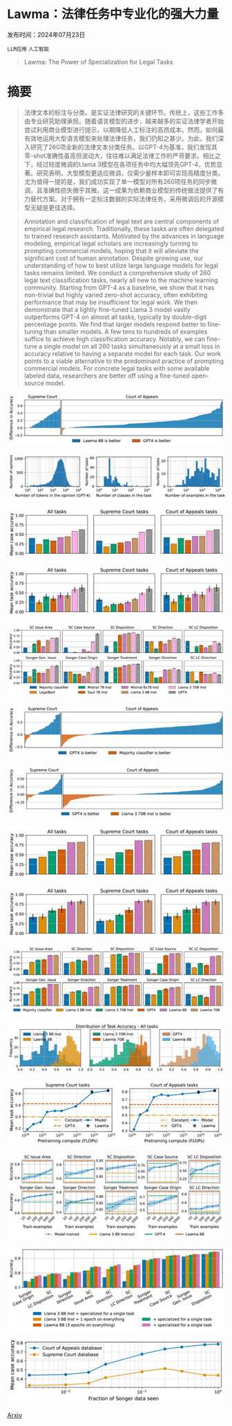 # Lawma：法律任务中专业化的强大力量

发布时间：2024年07月23日

`LLM应用` `人工智能`

> Lawma: The Power of Specialization for Legal Tasks

# 摘要

> 法律文本的标注与分类，是实证法律研究的关键环节。传统上，这些工作多由专业研究助理承担。随着语言模型的进步，越来越多的实证法律学者开始尝试利用商业模型进行提示，以期降低人工标注的高昂成本。然而，如何最有效地运用大型语言模型来处理法律任务，我们仍知之甚少。为此，我们深入研究了260项全新的法律文本分类任务。以GPT-4为基准，我们发现其零-shot准确性虽高但波动大，往往难以满足法律工作的严苛要求。相比之下，经过轻度微调的Llama 3模型在各项任务中均大幅领先GPT-4，优势显著。研究表明，大型模型更适应微调，仅需少量样本即可实现高精度分类。尤为值得一提的是，我们成功实现了单一模型对所有260项任务的同步微调，且准确性损失微乎其微。这一成果为依赖商业模型的传统做法提供了有力替代方案。对于拥有一定标注数据的实际法律任务，采用微调后的开源模型无疑是更佳选择。

> Annotation and classification of legal text are central components of empirical legal research. Traditionally, these tasks are often delegated to trained research assistants. Motivated by the advances in language modeling, empirical legal scholars are increasingly turning to prompting commercial models, hoping that it will alleviate the significant cost of human annotation. Despite growing use, our understanding of how to best utilize large language models for legal tasks remains limited. We conduct a comprehensive study of 260 legal text classification tasks, nearly all new to the machine learning community. Starting from GPT-4 as a baseline, we show that it has non-trivial but highly varied zero-shot accuracy, often exhibiting performance that may be insufficient for legal work. We then demonstrate that a lightly fine-tuned Llama 3 model vastly outperforms GPT-4 on almost all tasks, typically by double-digit percentage points. We find that larger models respond better to fine-tuning than smaller models. A few tens to hundreds of examples suffice to achieve high classification accuracy. Notably, we can fine-tune a single model on all 260 tasks simultaneously at a small loss in accuracy relative to having a separate model for each task. Our work points to a viable alternative to the predominant practice of prompting commercial models. For concrete legal tasks with some available labeled data, researchers are better off using a fine-tuned open-source model.

![Lawma：法律任务中专业化的强大力量](../../../paper_images/2407.16615/x1.png)

![Lawma：法律任务中专业化的强大力量](../../../paper_images/2407.16615/x2.png)

![Lawma：法律任务中专业化的强大力量](../../../paper_images/2407.16615/x3.png)

![Lawma：法律任务中专业化的强大力量](../../../paper_images/2407.16615/x4.png)

![Lawma：法律任务中专业化的强大力量](../../../paper_images/2407.16615/x5.png)

![Lawma：法律任务中专业化的强大力量](../../../paper_images/2407.16615/x6.png)

![Lawma：法律任务中专业化的强大力量](../../../paper_images/2407.16615/x7.png)

![Lawma：法律任务中专业化的强大力量](../../../paper_images/2407.16615/x8.png)

![Lawma：法律任务中专业化的强大力量](../../../paper_images/2407.16615/x9.png)

![Lawma：法律任务中专业化的强大力量](../../../paper_images/2407.16615/x10.png)

![Lawma：法律任务中专业化的强大力量](../../../paper_images/2407.16615/x11.png)

![Lawma：法律任务中专业化的强大力量](../../../paper_images/2407.16615/x12.png)

![Lawma：法律任务中专业化的强大力量](../../../paper_images/2407.16615/x13.png)

![Lawma：法律任务中专业化的强大力量](../../../paper_images/2407.16615/x14.png)

![Lawma：法律任务中专业化的强大力量](../../../paper_images/2407.16615/x15.png)

[Arxiv](https://arxiv.org/abs/2407.16615)